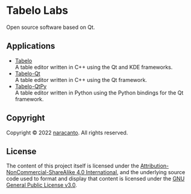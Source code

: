 
# Tabelo Labs

Open source software based on Qt.


## Applications

- [Tabelo](https://github.com/cutelabs/tabelo)  
  A table editor written in C++ using the Qt and KDE frameworks.
- [Tabelo-Qt](https://github.com/cutelabs/tabelo-qt)  
  A table editor written in C++ using the Qt framework.
- [Tabelo-QtPy](https://github.com/cutelabs/tabelo-qtpy)  
  A table editor written in Python using the Python bindings for the Qt framework.


## Copyright

Copyright &copy; 2022 [naracanto](https://naracanto.github.io). All rights reserved.


## License

The content of this project itself is licensed under the [Attribution-NonCommercial-ShareAlike 4.0 International](https://creativecommons.org/licenses/by-nc-sa/4.0/), and the underlying source code used to format and display that content is licensed under the [GNU General Public License v3.0](LICENSE).
